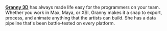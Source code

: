 [**Granny 3D**](http://www.radgametools.com/granny.html) has always made life easy for the programmers on your team. Whether you work in Max, Maya, or XSI, Granny makes it a snap to export, process, and animate anything that the artists can build. She has a data pipeline that's been battle-tested on every platform.